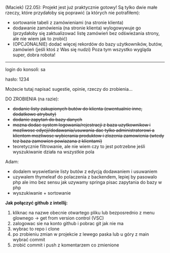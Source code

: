 (Maciek) (22.05): Projekt jest już praktycznie gotowy! Są tylko dwie małe rzeczy, które przydałoby się poprawić (a których nie potrafiłem): 
  - sortowanie tabeli z zamówieniami (na stronie klienta)
  - dodawanie zamówienia (na stronie klienta) wylogowywuje go (przydałoby się zaktualizować listę zamówień bez odświeżania strony, ale nie wiem jak to zrobić)
  - (OPCJONALNIE) dodać więcej rekordów do bazy użytkowników, butów, zamówień (jeśli ktoś z Was się nudzi)
Poza tym wszystko wygląda super, dobra robota!
--------------------------------------

login do konsoli: sa

hasło: 1234

Możecie tutaj napisać sugestie, opinie, rzeczy do zrobienia...

DO ZROBIENIA (na razie):
  - ~~dodanie listy zakupionych butów do klienta (ewentualnie inne, dodatkowe atrybuty)~~
  - ~~dodanie zapytań do bazy danych~~
  - ~~mozna dodac system logowania/rejestracji z baza uzytkownikow i mozliwosc edycji/dodawania/usuwania dac tylko administratorowi a klientom mozliwosc wybierania produktow i zlozenia zamowienia (wtedy tez baza zamowien powiazana z klientami)~~
  - teoretycznie filtrowanie, ale nie wiem czy to jest potrzebne jeśli wyszukiwanie działa na wszystkie pola

Adam:
  - dodalem wyswietlanie listy butów z edycją dodawaniem i usuwaniem
  - uzywalem thymeleaf do polaczenia z backendem, lepiej by pasowalo php ale imo bez sensu jak uzywamy springa pisac zapytania do bazy w php
  - wyszukiwanie + sortowanie

**Jak połączyć github z intellij:**
1. kliknac na nazwe obecnie otwartego pliku lub bezposrednio z menu glownego -> get from version control (VSC)
2. zalogowac sie na konto github i pobrac git jak nie ma
3. wybrac to repo i clone
4. po zrobieniu zmian w projekcie z lewego paska lub u góry z main wybrać commit
5. zrobić commit i push z komentarzem co zmienione
